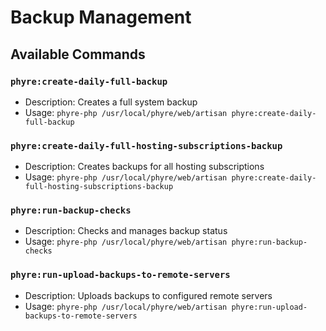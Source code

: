 # Backup Management

## Available Commands

### `phyre:create-daily-full-backup`
- Description: Creates a full system backup
- Usage: 
```phyre-php /usr/local/phyre/web/artisan phyre:create-daily-full-backup```

### `phyre:create-daily-full-hosting-subscriptions-backup`
- Description: Creates backups for all hosting subscriptions
- Usage: 
```phyre-php /usr/local/phyre/web/artisan phyre:create-daily-full-hosting-subscriptions-backup```

### `phyre:run-backup-checks`
- Description: Checks and manages backup status
- Usage: 
```phyre-php /usr/local/phyre/web/artisan phyre:run-backup-checks```

### `phyre:run-upload-backups-to-remote-servers`
- Description: Uploads backups to configured remote servers
- Usage: 
```phyre-php /usr/local/phyre/web/artisan phyre:run-upload-backups-to-remote-servers```
